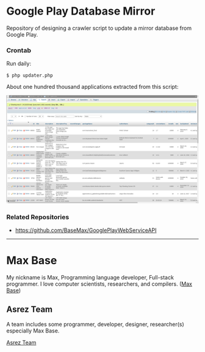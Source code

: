 # Google Play Database Mirror

Repository of designing a crawler script to update a mirror database from Google Play.

### Crontab

Run daily:

```
$ php updater.php
```

About one hundred thousand applications extracted from this script:

![Google Play Database Mirror](demo.png)

### Related Repositories

- https://github.com/BaseMax/GooglePlayWebServiceAPI

---------

# Max Base

My nickname is Max, Programming language developer, Full-stack programmer. I love computer scientists, researchers, and compilers. ([Max Base](https://maxbase.org/))

## Asrez Team

A team includes some programmer, developer, designer, researcher(s) especially Max Base.

[Asrez Team](https://www.asrez.com/)
